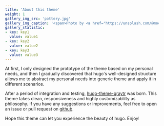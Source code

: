 ```yaml
---
title: 'About this theme'
weight: 1
gallery_img_src: 'pottery.jpg'
gallery_img_caption: '<span>Photo by <a href="https://unsplash.com/@mochiel?utm_source=unsplash&amp;utm_medium=referral&amp;utm_content=creditCopyText">Mercy</a> on <a href="https://unsplash.com/s/photos/vase?utm_source=unsplash&amp;utm_medium=referral&amp;utm_content=creditCopyText">Unsplash</a></span>'
gallery_statistic:
- key: key1
  value: value1
- key: key2
  value: value2
- key: key3
  value: value3
---
```


At first, I only designed the prototype of the theme based on my personal needs, and then I gradually discovered that hugo's well-designed structure allows me to abstract my personal needs into generic theme and apply it in different scenarios.

After a period of integration and testing, [hugo-theme-graytr](https://github.com/kaiiiz/hugo-theme-graytr) was born. This theme takes clean, responsiveness and highly customizablilty as philosophy. If you have any suggestions or improvements, feel free to open an issue or pull request on [github](https://github.com/kaiiiz/hugo-theme-graytr).

Hope this theme can let you experience the beauty of hugo. Enjoy!
